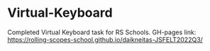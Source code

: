 # Virtual-Keyboard

Completed Virtual Keyboard task for RS Schools. GH-pages link: https://rolling-scopes-school.github.io/daikneitas-JSFELT2022Q3/
